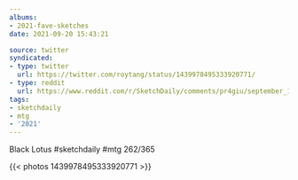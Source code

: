 ```yaml
---
albums:
- 2021-fave-sketches
date: 2021-09-20 15:43:21

source: twitter
syndicated:
- type: twitter
  url: https://twitter.com/roytang/status/1439978495333920771/
- type: reddit
  url: https://www.reddit.com/r/SketchDaily/comments/pr4giu/september_19th_flower/hdlqtqg/
tags:
- sketchdaily
- mtg
- '2021'
---
```


Black Lotus #sketchdaily #mtg 262/365 

{{< photos 1439978495333920771 >}}